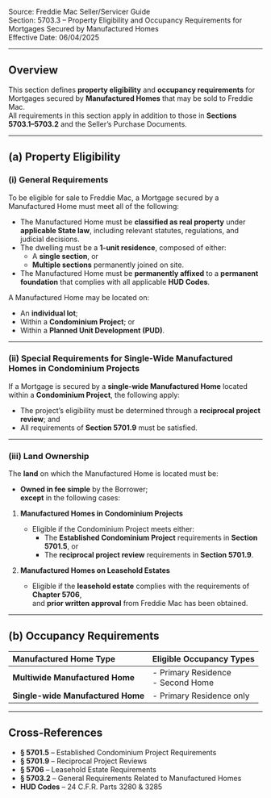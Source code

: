 Source: Freddie Mac Seller/Servicer Guide  
Section: 5703.3 – Property Eligibility and Occupancy Requirements for Mortgages Secured by Manufactured Homes  
Effective Date: 06/04/2025  

---

## Overview
This section defines **property eligibility** and **occupancy requirements** for Mortgages secured by **Manufactured Homes** that may be sold to Freddie Mac.  
All requirements in this section apply in addition to those in **Sections 5703.1–5703.2** and the Seller’s Purchase Documents.

---

## (a) Property Eligibility

### (i) General Requirements
To be eligible for sale to Freddie Mac, a Mortgage secured by a Manufactured Home must meet all of the following:

- The Manufactured Home must be **classified as real property** under **applicable State law**, including relevant statutes, regulations, and judicial decisions.  
- The dwelling must be a **1-unit residence**, composed of either:
  - A **single section**, or  
  - **Multiple sections** permanently joined on site.  
- The Manufactured Home must be **permanently affixed** to a **permanent foundation** that complies with all applicable **HUD Codes**.

A Manufactured Home may be located on:
- An **individual lot**;  
- Within a **Condominium Project**; or  
- Within a **Planned Unit Development (PUD)**.

---

### (ii) Special Requirements for Single-Wide Manufactured Homes in Condominium Projects
If a Mortgage is secured by a **single-wide Manufactured Home** located within a **Condominium Project**, the following apply:

- The project’s eligibility must be determined through a **reciprocal project review**; and  
- All requirements of **Section 5701.9** must be satisfied.

---

### (iii) Land Ownership
The **land** on which the Manufactured Home is located must be:
- **Owned in fee simple** by the Borrower;  
  **except** in the following cases:

1. **Manufactured Homes in Condominium Projects**  
   - Eligible if the Condominium Project meets either:  
     - The **Established Condominium Project** requirements in **Section 5701.5**, or  
     - The **reciprocal project review** requirements in **Section 5701.9**.

2. **Manufactured Homes on Leasehold Estates**  
   - Eligible if the **leasehold estate** complies with the requirements of **Chapter 5706**,  
     and **prior written approval** from Freddie Mac has been obtained.

---

## (b) Occupancy Requirements

| Manufactured Home Type | Eligible Occupancy Types |
|:--|:--|
| **Multiwide Manufactured Home** | - Primary Residence<br>- Second Home |
| **Single-wide Manufactured Home** | - Primary Residence only |

---

## Cross-References
- **§ 5701.5** – Established Condominium Project Requirements  
- **§ 5701.9** – Reciprocal Project Reviews  
- **§ 5706** – Leasehold Estate Requirements  
- **§ 5703.2** – General Requirements Related to Manufactured Homes  
- **HUD Codes** – 24 C.F.R. Parts 3280 & 3285
